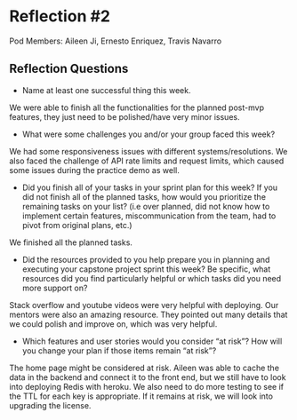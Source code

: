 # Reflection #2

Pod Members: Aileen Ji, Ernesto Enriquez, Travis Navarro

## Reflection Questions

* Name at least one successful thing this week.

 We were able to finish all the functionalities for the planned post-mvp features, they just need to be polished/have very minor issues. 

* What were some challenges you and/or your group faced this week?

We had some responsiveness issues with different systems/resolutions. We also faced the challenge of API rate limits and request limits, which caused some issues during the practice demo as well.

* Did you finish all of your tasks in your sprint plan for this week? If you did not finish all of the planned tasks, how would you prioritize the remaining tasks on your list?  (i.e over planned, did not know how to implement certain features, miscommunication from the team, had to pivot from original plans, etc.)

We finished all the planned tasks.

* Did the resources provided to you help prepare you in planning and executing your capstone project sprint this week? Be specific, what resources did you find particularly helpful or which tasks did you need more support on?

Stack overflow and youtube videos were very helpful with deploying. Our mentors were also an amazing resource. They pointed out many details that we could polish and improve on, which was very helpful.

* Which features and user stories would you consider “at risk”? How will you change your plan if those items remain “at risk”?

The home page might be considered at risk. Aileen was able to cache the data in the backend and connect it to the front end, but we still have to look into deploying Redis with heroku. We also need to do more testing to see if the TTL for each key is appropriate. If it remains at risk, we will look into upgrading the license. 

